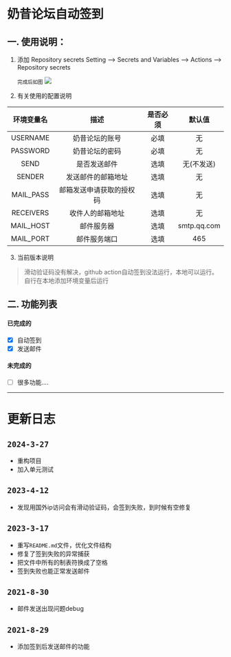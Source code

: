 # 奶昔论坛自动签到

## 一. 使用说明：

1. 添加 Repository secrets
   Setting --> Secrets and Variables --> Actions --> Repository secrets

   `完成后如图`
   ![](https://upload.cc/i1/2023/03/17/CaEIuH.png)


3. 有关使用的配置说明

|   环境变量名   |      描述      | 是否必须 |     默认值     |
|:---------:|:------------:|:----:|:-----------:|
| USERNAME  |   奶昔论坛的账号    |  必填  |      无      |
| PASSWORD  |   奶昔论坛的密码    |  必填  |      无      |
|   SEND    |    是否发送邮件    |  选填  |   无(不发送)    |
|  SENDER   |  发送邮件的邮箱地址   |  选填  |      无      |
| MAIL_PASS | 邮箱发送申请获取的授权码 |  选填  |      无      |
| RECEIVERS |   收件人的邮箱地址   |  选填  |      无      |
| MAIL_HOST |    邮件服务器     |  选填  | smtp.qq.com |
| MAIL_PORT |    邮件服务端口    |  选填  |     465     |

3. 当前版本说明

> 滑动验证码没有解决，github action自动签到没法运行，本地可以运行。
> 自行在本地添加环境变量后运行

## 二. 功能列表

#### 已完成的

- [x] 自动签到
- [x] 发送邮件

#### 未完成的

- [ ] 很多功能....

----

# 更新日志

## `2024-3-27`

- 重构项目
- 加入单元测试

## `2023-4-12`

- 发现用国外ip访问会有滑动验证码，会签到失败，到时候有空修复

## `2023-3-17`

- 重写`README.md`文件，优化文件结构
- 修复了签到失败的异常捕获
- 把文件中所有的制表符换成了空格
- 签到失败也能正常发送邮件

## `2021-8-30`

- 邮件发送出现问题debug

## `2021-8-29`

- 添加签到后发送邮件的功能




